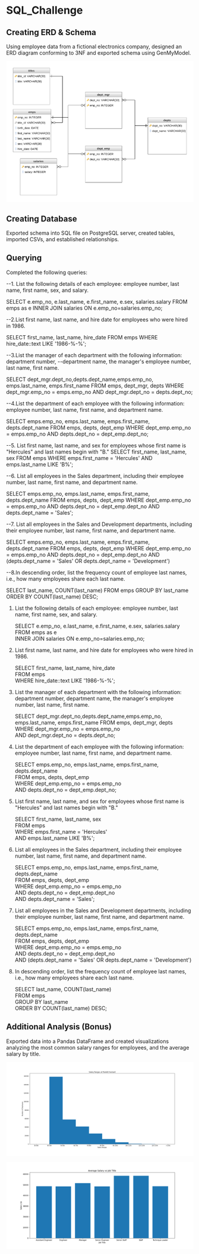 # SQL_Challenge

## Creating ERD & Schema
Using employee data from a fictional electronics company, designed an ERD diagram conforming to 3NF and exported schema using GenMyModel.

![Visualizations/ERD](Visualizations/ERD.png)

## Creating Database
Exported schema into SQL file on PostgreSQL server, created tables, imported CSVs, and established relationships. 

## Querying
Completed the following queries:

   --1. List the following details of each employee: employee number, last name, first name, sex, and salary.

  SELECT e.emp_no, e.last_name, e.first_name, e.sex, salaries.salary
  FROM emps as e
  INNER JOIN salaries ON e.emp_no=salaries.emp_no;

  --2.List first name, last name, and hire date for employees who were hired in 1986.

  SELECT first_name, last_name, hire_date
  FROM emps
  WHERE hire_date::text LIKE '1986-%-%';

  --3.List the manager of each department with the following information: department number, 
  --department name, the manager's employee number, last name, first name.

  SELECT dept_mgr.dept_no,depts.dept_name,emps.emp_no, emps.last_name, emps.first_name
  FROM emps, dept_mgr, depts
  WHERE dept_mgr.emp_no = emps.emp_no
  AND dept_mgr.dept_no = depts.dept_no;

  --4.List the department of each employee with the following information: employee number, last name, first name, and department name.

  SELECT emps.emp_no, emps.last_name, emps.first_name, depts.dept_name
  FROM emps, depts, dept_emp
  WHERE dept_emp.emp_no = emps.emp_no
  AND depts.dept_no = dept_emp.dept_no;

  --5. List first name, last name, and sex for employees whose first name is "Hercules" and last names begin with "B."
  SELECT first_name, last_name, sex
  FROM emps
  WHERE emps.first_name = 'Hercules'
  AND emps.last_name LIKE 'B%';

  --6. List all employees in the Sales department, including their employee number, last name, first name, and department name.

  SELECT emps.emp_no, emps.last_name, emps.first_name, depts.dept_name
  FROM emps, depts, dept_emp
  WHERE dept_emp.emp_no = emps.emp_no
  AND depts.dept_no = dept_emp.dept_no
  AND depts.dept_name = 'Sales';

  --7. List all employees in the Sales and Development departments, including their employee number, last name, first name, and department name.

  SELECT emps.emp_no, emps.last_name, emps.first_name, depts.dept_name
  FROM emps, depts, dept_emp
  WHERE dept_emp.emp_no = emps.emp_no
  AND depts.dept_no = dept_emp.dept_no
  AND (depts.dept_name = 'Sales' OR depts.dept_name = 'Development')


  --8.In descending order, list the frequency count of employee last names, i.e., how many employees share each last name.

  SELECT last_name,  COUNT(last_name)
  FROM emps
  GROUP BY last_name
  ORDER BY COUNT(last_name) DESC;
  1. List the following details of each employee: employee number, last name, first name, sex, and salary.

     SELECT e.emp_no, e.last_name, e.first_name, e.sex, salaries.salary<br>
     FROM emps as e<br>
     INNER JOIN salaries ON e.emp_no=salaries.emp_no;

  2. List first name, last name, and hire date for employees who were hired in 1986.
  
     SELECT first_name, last_name, hire_date<br>
     FROM emps<br>
     WHERE hire_date::text LIKE '1986-%-%';

  3. List the manager of each department with the following information: department number, department name, the manager's employee number, last name, first name.

     SELECT dept_mgr.dept_no,depts.dept_name,emps.emp_no, emps.last_name, emps.first_name
     FROM emps, dept_mgr, depts<br>
     WHERE dept_mgr.emp_no = emps.emp_no<br>
     AND dept_mgr.dept_no = depts.dept_no;

  4. List the department of each employee with the following information: employee number, last name, first name, and department name.

     SELECT emps.emp_no, emps.last_name, emps.first_name, depts.dept_name<br>
     FROM emps, depts, dept_emp<br>
     WHERE dept_emp.emp_no = emps.emp_no<br>
     AND depts.dept_no = dept_emp.dept_no;

  5. List first name, last name, and sex for employees whose first name is "Hercules" and last names begin with "B."

     SELECT first_name, last_name, sex<br>
     FROM emps<br>
     WHERE emps.first_name = 'Hercules'<br>
     AND emps.last_name LIKE 'B%';

  6. List all employees in the Sales department, including their employee number, last name, first name, and department name.

     SELECT emps.emp_no, emps.last_name, emps.first_name, depts.dept_name<br>
     FROM emps, depts, dept_emp<br>
     WHERE dept_emp.emp_no = emps.emp_no<br>
     AND depts.dept_no = dept_emp.dept_no<br>
     AND depts.dept_name = 'Sales';

  7. List all employees in the Sales and Development departments, including their employee number, last name, first name, and department name.

     SELECT emps.emp_no, emps.last_name, emps.first_name, depts.dept_name<br>
     FROM emps, depts, dept_emp<br>
     WHERE dept_emp.emp_no = emps.emp_no<br>
     AND depts.dept_no = dept_emp.dept_no<br>
     AND (depts.dept_name = 'Sales' OR depts.dept_name = 'Development')

  8. In descending order, list the frequency count of employee last names, i.e., how many employees share each last name.
  
     SELECT last_name,  COUNT(last_name)<br>
     FROM emps<br>
     GROUP BY last_name<br>
     ORDER BY COUNT(last_name) DESC;
  
  ## Additional Analysis (Bonus)
  Exported data into a Pandas DataFrame and created visualizations analyzing the most common salary ranges for employees, and the average salary by title.
    
   ![Visualizations/salary_ranges.png](Visualizations/salary_ranges.png)
   
   ![Visualizations/avg_salaries.png](Visualizations/avg_salaries.png)
